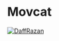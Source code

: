 # Movcat

[![DaffRazan](https://circleci.com/gh/DaffRazan/Movcat.svg?style=svg)](https://circleci.com/gh/DaffRazan/Movcat)
